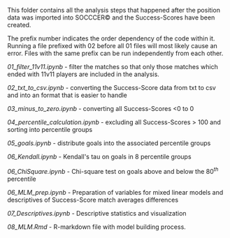 This folder contains all the analysis steps that happened after the position data was imported into SOCCCER© and the Success-Scores have been created. <br>

The prefix number indicates the order dependency of the code within it. Running a file prefixed with 02 before all 01 files will most likely cause an error. Files with the same prefix can be run independently  from each other. <br>

*01_filter_11v11.ipynb* - filter the matches so that only those matches which ended with 11v11 players are included in the analysis. <br>

*02_txt_to_csv.ipynb* - converting the Success-Score data from txt to csv and into an format that is easier to handle <br>

*03_minus_to_zero.ipynb* - converting all Success-Scores <0  to 0 <br>

*04_percentile_calculation.ipynb* - excluding all Success-Scores > 100 and sorting into percentile groups <br>

*05_goals.ipynb* - distribute goals into the associated percentile groups <br>

*06_Kendall.ipynb* - Kendall's tau on goals in 8 percentile groups <br>

*06_ChiSquare.ipynb* - Chi-square test on goals above and below the $80^{th}$ percentile <br>

*06_MLM_prep.ipynb* - Preparation of variables for mixed linear models and descriptives of Success-Score match averages differences <br>

*07_Descriptives.ipynb* - Descriptive statistics and visualization <br>

*08_MLM.Rmd* - R-markdown file with model building process. <br>
